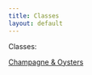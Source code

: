 ```yaml
---
title: Classes
layout: default
---
```


Classes:

[Champagne & Oysters](/class/champagne-and-oysters)
